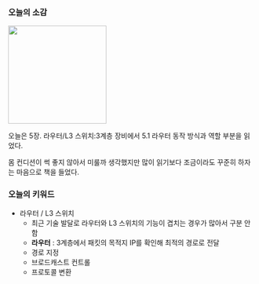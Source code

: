 ### 오늘의 소감

<image src="2024-02-15_회고_0.jpeg" style="width: 200px;"> <br>

오늘은 5장. 라우터/L3 스위치:3계층 장비에서 5.1 라우터 동작 방식과 역할 부분을 읽었다.

몸 컨디션이 썩 좋지 않아서 미룰까 생각했지만 많이 읽기보다 조금이라도 꾸준히 하자는 마음으로 책을 들었다.

### 오늘의 키워드

- 라우터 / L3 스위치
  - 최근 기술 발달로 라우터와 L3 스위치의 기능이 겹치는 경우가 많아서 구분 안함
  - **라우터** : 3계층에서 패킷의 목적지 IP를 확인해 최적의 경로로 전달
  - 경로 지정
  - 브로드캐스트 컨트롤
  - 프로토콜 변환
